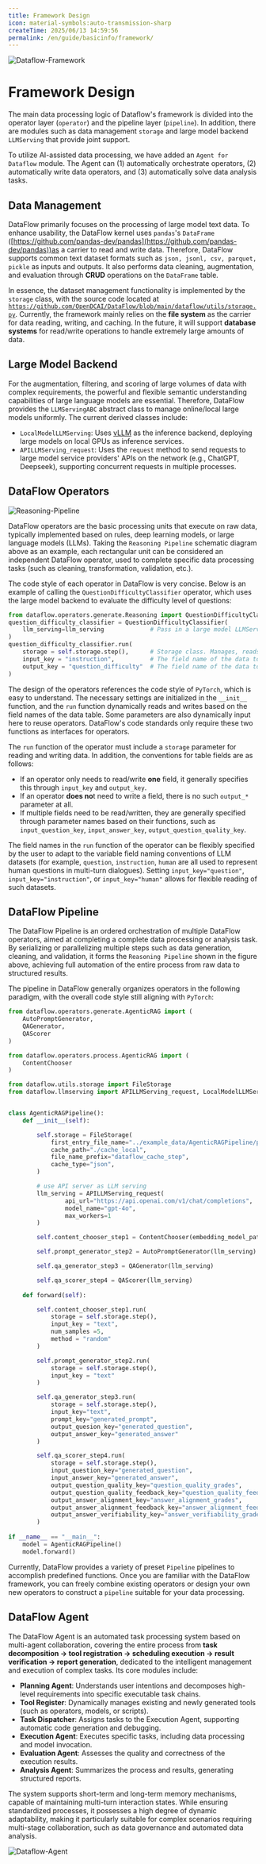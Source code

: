 ```yaml
---
title: Framework Design
icon: material-symbols:auto-transmission-sharp
createTime: 2025/06/13 14:59:56
permalink: /en/guide/basicinfo/framework/
---
```

![Dataflow-Framework](/dataflow_framework.jpg)
# Framework Design
The main data processing logic of Dataflow's framework is divided into the operator layer (`operator`) and the pipeline layer (`pipeline`). In addition, there are modules such as data management `storage` and large model backend `LLMServing` that provide joint support.

To utilize AI-assisted data processing, we have added an `Agent for Dataflow` module. The Agent can (1) automatically orchestrate operators, (2) automatically write data operators, and (3) automatically solve data analysis tasks.

## Data Management
DataFlow primarily focuses on the processing of large model text data. To enhance usability, the DataFlow kernel uses `pandas`'s `DataFrame` ([https://github.com/pandas-dev/pandas](https://github.com/pandas-dev/pandas))as a carrier to read and write data. Therefore, DataFlow supports common text dataset formats such as `json, jsonl, csv, parquet, pickle` as inputs and outputs. It also performs data cleaning, augmentation, and evaluation through **CRUD** operations on the `DataFrame` table.

In essence, the dataset management functionality is implemented by the `storage` class, with the source code located at [`https://github.com/OpenDCAI/DataFlow/blob/main/dataflow/utils/storage.py`](https://github.com/OpenDCAI/DataFlow/blob/main/dataflow/utils/storage.py). Currently, the framework mainly relies on the **file system** as the carrier for data reading, writing, and caching. In the future, it will support **database systems** for read/write operations to handle extremely large amounts of data.

## Large Model Backend
For the augmentation, filtering, and scoring of large volumes of data with complex requirements, the powerful and flexible semantic understanding capabilities of large language models are essential. Therefore, DataFlow provides the `LLMServingABC` abstract class to manage online/local large models uniformly. The current derived classes include:

- `LocalModelLLMServing`: Uses [vLLM](https://github.com/vllm-project/vllm) as the inference backend, deploying large models on local GPUs as inference services.
- `APILLMServing_request`: Uses the `request` method to send requests to large model service providers' APIs on the network (e.g., ChatGPT, Deepseek), supporting concurrent requests in multiple processes.

## DataFlow Operators

![Reasoning-Pipeline](/Reasoning_Pipeline.png)

DataFlow operators are the basic processing units that execute on raw data, typically implemented based on rules, deep learning models, or large language models (LLMs). Taking the `Reasoning Pipeline` schematic diagram above as an example, each rectangular unit can be considered an independent DataFlow operator, used to complete specific data processing tasks (such as cleaning, transformation, validation, etc.).

The code style of each operator in DataFlow is very concise. Below is an example of calling the `QuestionDifficultyClassifier` operator, which uses the large model backend to evaluate the difficulty level of questions:

```python
from dataflow.operators.generate.Reasoning import QuestionDifficultyClassifier,
question_difficulty_classifier = QuestionDifficultyClassifier(
    llm_serving=llm_serving             # Pass in a large model LLMServing class as the backend
)
question_difficulty_classifier.run(
    storage = self.storage.step(),      # Storage class. Manages, reads, and caches datasets
    input_key = "instruction",          # The field name of the data to be read
    output_key = "question_difficulty"  # The field name of the data to be written
)
```

The design of the operators references the code style of `PyTorch`, which is easy to understand. The necessary settings are initialized in the `__init__` function, and the `run` function dynamically reads and writes based on the field names of the data table. Some parameters are also dynamically input here to reuse operators. DataFlow's code standards only require these two functions as interfaces for operators.

The `run` function of the operator must include a `storage` parameter for reading and writing data. In addition, the conventions for table fields are as follows:
- If an operator only needs to read/write **one** field, it generally specifies this through `input_key` and `output_key`.
- If an operator **does no**t need to write a field, there is no such `output_*` parameter at all.
- If multiple fields need to be read/written, they are generally specified through parameter names based on their functions, such as `input_question_key`, `input_answer_key`, `output_question_quality_key`.

The field names in the `run` function of the operator can be flexibly specified by the user to adapt to the variable field naming conventions of LLM datasets (for example, `question`, `instruction`, `human` are all used to represent human questions in multi-turn dialogues). Setting `input_key="question"`, `input_key="instruction"`, or `input_key="human"` allows for flexible reading of such datasets.

## DataFlow Pipeline

The DataFlow Pipeline is an ordered orchestration of multiple DataFlow operators, aimed at completing a complete data processing or analysis task. By serializing or parallelizing multiple steps such as data generation, cleaning, and validation, it forms the `Reasoning Pipeline` shown in the figure above, achieving full automation of the entire process from raw data to structured results.

The pipeline in DataFlow generally organizes operators in the following paradigm, with the overall code style still aligning with `PyTorch`:

```python
from dataflow.operators.generate.AgenticRAG import (
    AutoPromptGenerator,
    QAGenerator,
    QAScorer
)

from dataflow.operators.process.AgenticRAG import (
    ContentChooser
)

from dataflow.utils.storage import FileStorage
from dataflow.llmserving import APILLMServing_request, LocalModelLLMServing


class AgenticRAGPipeline():
    def __init__(self):

        self.storage = FileStorage(
            first_entry_file_name="../example_data/AgenticRAGPipeline/pipeline_small_chunk.json",
            cache_path="./cache_local",
            file_name_prefix="dataflow_cache_step",
            cache_type="json",
        )

        # use API server as LLM serving
        llm_serving = APILLMServing_request(
                api_url="https://api.openai.com/v1/chat/completions",
                model_name="gpt-4o",
                max_workers=1
        )

        self.content_chooser_step1 = ContentChooser(embedding_model_path="your embedding model path")

        self.prompt_generator_step2 = AutoPromptGenerator(llm_serving)

        self.qa_generator_step3 = QAGenerator(llm_serving)

        self.qa_scorer_step4 = QAScorer(llm_serving)
        
    def forward(self):

        self.content_chooser_step1.run(
            storage = self.storage.step(),
            input_key = "text",
            num_samples =5,
            method = "random"
        )

        self.prompt_generator_step2.run(
            storage = self.storage.step(),
            input_key = "text"
        )

        self.qa_generator_step3.run(
            storage = self.storage.step(),
            input_key="text",
            prompt_key="generated_prompt",
            output_quesion_key="generated_question",
            output_answer_key="generated_answer"
        )

        self.qa_scorer_step4.run(
            storage = self.storage.step(),
            input_question_key="generated_question",
            input_answer_key="generated_answer",
            output_question_quality_key="question_quality_grades",
            output_question_quality_feedback_key="question_quality_feedbacks",
            output_answer_alignment_key="answer_alignment_grades",
            output_answer_alignment_feedback_key="answer_alignment_feedbacks",
            output_answer_verifiability_key="answer_verifiability_grades",
        )
        
if __name__ == "__main__":
    model = AgenticRAGPipeline()
    model.forward()
```

Currently, DataFlow provides a variety of preset `Pipeline` pipelines to accomplish predefined functions. Once you are familiar with the DataFlow framework, you can freely combine existing operators or design your own new operators to construct a `pipeline` suitable for your data processing.

## DataFlow Agent

The DataFlow Agent is an automated task processing system based on multi-agent collaboration, covering the entire process from **task decomposition → tool registration → scheduling execution → result verification → report generation**, dedicated to the intelligent management and execution of complex tasks. Its core modules include:

- **Planning Agent**: Understands user intentions and decomposes high-level requirements into specific executable task chains.
- **Tool Register**: Dynamically manages existing and newly generated tools (such as operators, models, or scripts).
- **Task Dispatcher**: Assigns tasks to the Execution Agent, supporting automatic code generation and debugging.
- **Execution Agent**: Executes specific tasks, including data processing and model invocation.
- **Evaluation Agent**: Assesses the quality and correctness of the execution results.
- **Analysis Agent**: Summarizes the process and results, generating structured reports.

The system supports short-term and long-term memory mechanisms, capable of maintaining multi-turn interaction states. While ensuring standardized processes, it possesses a high degree of dynamic adaptability, making it particularly suitable for complex scenarios requiring multi-stage collaboration, such as data governance and automated data analysis.

![Dataflow-Agent](/agent_en.png)